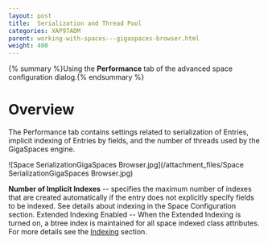 ```yaml
---
layout: post
title:  Serialization and Thread Pool
categories: XAP97ADM
parent: working-with-spaces---gigaspaces-browser.html
weight: 400
---
```


{% summary %}Using the **Performance** tab of the advanced space configuration dialog.{% endsummary %}

# Overview

The Performance tab contains settings related to serialization of Entries, implicit indexing of Entries by fields, and the number of threads used by the GigaSpaces engine.

![Space SerializationGigaSpaces Browser.jpg](/attachment_files/Space SerializationGigaSpaces Browser.jpg)

**Number of Implicit Indexes** -- specifies the maximum number of indexes that are created automatically if the entry does not explicitly specify fields to be indexed.
See details about indexing in the Space Configuration section.
Extended Indexing Enabled -- When the Extended Indexing is turned on, a btree index is maintained for all space indexed class attributes. For more details see the [Indexing](./indexing.html) section.

